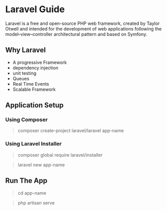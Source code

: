 # Laravel Guide

Laravel is a free and open-source PHP web framework, created by Taylor Otwell and intended for the development of web applications following the model–view–controller architectural pattern and based on Symfony.

## Why Laravel

- A progressive Framework
- dependency injection
- unit testing
- Queues
- Real Time Events
- Scalable Framework

## Application Setup

### Using Composer

> composer create-project laravel/laravel app-name

### Using Laravel Installer

> composer global require laravel/installer

> laravel new app-name

## Run The App

> cd app-name

> php artisan serve





